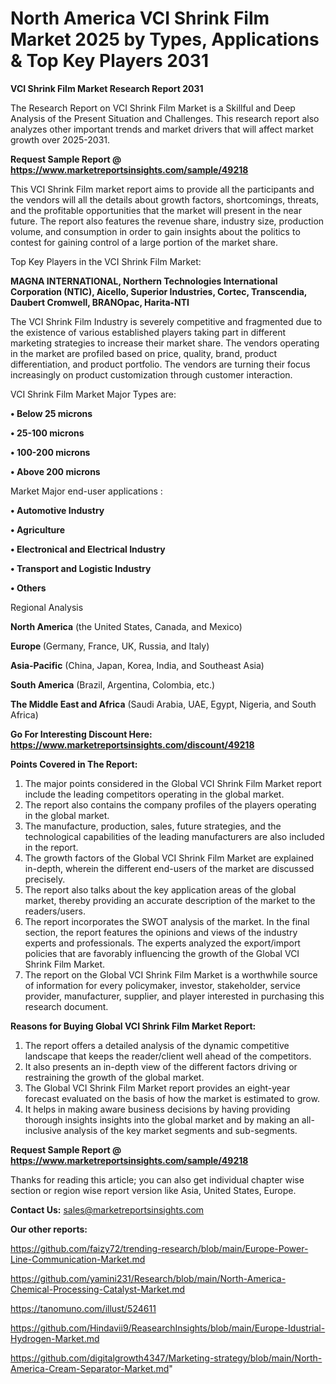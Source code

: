 # North America VCI Shrink Film Market 2025 by Types, Applications & Top Key Players 2031

<strong>VCI Shrink Film Market Research Report 2031</strong>

The Research Report on VCI Shrink Film Market is a Skillful and Deep Analysis of the Present Situation and Challenges. This research report also analyzes other important trends and market drivers that will affect market growth over 2025-2031.

<strong>Request Sample Report @ <a href=https://www.marketreportsinsights.com/sample/49218>https://www.marketreportsinsights.com/sample/49218</a></strong>

This VCI Shrink Film market report aims to provide all the participants and the vendors will all the details about growth factors, shortcomings, threats, and the profitable opportunities that the market will present in the near future. The report also features the revenue share, industry size, production volume, and consumption in order to gain insights about the politics to contest for gaining control of a large portion of the market share.

Top Key Players in the VCI Shrink Film Market:

<strong>MAGNA INTERNATIONAL, Northern Technologies International Corporation (NTIC), Aicello, Superior Industries, Cortec, Transcendia, Daubert Cromwell, BRANOpac, Harita-NTI</strong>

The VCI Shrink Film Industry is severely competitive and fragmented due to the existence of various established players taking part in different marketing strategies to increase their market share. The vendors operating in the market are profiled based on price, quality, brand, product differentiation, and product portfolio. The vendors are turning their focus increasingly on product customization through customer interaction.

VCI Shrink Film Market Major Types are:

<strong>•  Below 25 microns

•  25-100 microns

•  100-200 microns

•  Above 200 microns</strong>

Market Major end-user applications :

<strong>•  Automotive Industry

•  Agriculture

•  Electronical and Electrical Industry

•  Transport and Logistic Industry

•  Others</strong>

Regional Analysis

</u><strong><b>North America</b></strong> (the United States, Canada, and Mexico)

<strong><b>Europe </b></strong>(Germany, France, UK, Russia, and Italy)

<strong><b>Asia-Pacific</b></strong> (China, Japan, Korea, India, and Southeast Asia)

<strong><b>South America</b></strong> (Brazil, Argentina, Colombia, etc.)

<strong><b>The Middle East and Africa</b></strong> (Saudi Arabia, UAE, Egypt, Nigeria, and South Africa)

<strong>Go For Interesting Discount Here: <a href=https://www.marketreportsinsights.com/discount/49218>https://www.marketreportsinsights.com/discount/49218</a></strong>

<strong>Points Covered in The Report:</strong>
<ol>
  <li>The major points considered in the Global VCI Shrink Film Market report include the leading competitors operating in the global market.</li>
  <li>The report also contains the company profiles of the players operating in the global market.</li>
  <li>The manufacture, production, sales, future strategies, and the technological capabilities of the leading manufacturers are also included in the report.</li>
  <li>The growth factors of the Global VCI Shrink Film Market are explained in-depth, wherein the different end-users of the market are discussed precisely.</li>
  <li>The report also talks about the key application areas of the global market, thereby providing an accurate description of the market to the readers/users.</li>
  <li>The report incorporates the SWOT analysis of the market. In the final section, the report features the opinions and views of the industry experts and professionals. The experts analyzed the export/import policies that are favorably influencing the growth of the Global VCI Shrink Film Market.</li>
  <li>The report on the Global VCI Shrink Film Market is a worthwhile source of information for every policymaker, investor, stakeholder, service provider, manufacturer, supplier, and player interested in purchasing this research document.</li>
</ol>
<strong>Reasons for Buying Global VCI Shrink Film Market Report:</strong>

<ol>
  <li>The report offers a detailed analysis of the dynamic competitive landscape that keeps the reader/client well ahead of the competitors.</li>
  <li>It also presents an in-depth view of the different factors driving or restraining the growth of the global market.</li>
  <li>The Global VCI Shrink Film Market report provides an eight-year forecast evaluated on the basis of how the market is estimated to grow.</li>
  <li>It helps in making aware business decisions by having providing thorough insights insights into the global market and by making an all-inclusive analysis of the key market segments and sub-segments.</li>
</ol>
<strong>Request Sample Report @ <a href=https://www.marketreportsinsights.com/sample/49218>https://www.marketreportsinsights.com/sample/49218</a></strong>


Thanks for reading this article; you can also get individual chapter wise section or region wise report version like Asia, United States, Europe.

<strong>Contact Us:</strong>
sales@marketreportsinsights.com

<strong>Our other reports:</strong>

<a href=https://github.com/faizy72/trending-research/blob/main/Europe-Power-Line-Communication-Market.md>https://github.com/faizy72/trending-research/blob/main/Europe-Power-Line-Communication-Market.md</a>

<a href=https://github.com/yamini231/Research/blob/main/North-America-Chemical-Processing-Catalyst-Market.md>https://github.com/yamini231/Research/blob/main/North-America-Chemical-Processing-Catalyst-Market.md</a>

<a href=https://tanomuno.com/illust/524611>https://tanomuno.com/illust/524611</a>

<a href=https://github.com/Hindavii9/ReasearchInsights/blob/main/Europe-Idustrial-Hydrogen-Market.md>https://github.com/Hindavii9/ReasearchInsights/blob/main/Europe-Idustrial-Hydrogen-Market.md</a>

<a href=https://github.com/digitalgrowth4347/Marketing-strategy/blob/main/North-America-Cream-Separator-Market.md>https://github.com/digitalgrowth4347/Marketing-strategy/blob/main/North-America-Cream-Separator-Market.md</a>"
